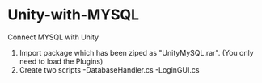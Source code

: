 # Unity-with-MYSQL
Connect MYSQL with Unity

1. Import package which has been ziped as "UnityMySQL.rar". (You only need to load the Plugins)
2. Create two scripts
  -DatabaseHandler.cs
  -LoginGUI.cs

